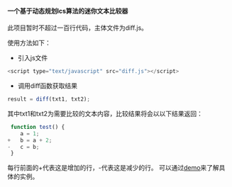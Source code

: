 #### 一个基于动态规划lcs算法的迷你文本比较器

此项目暂时不超过一百行代码，主体文件为diff.js。

使用方法如下：
* 引入js文件
``` javascript
<script type="text/javascript" src="diff.js"></script>
```
* 调用diff函数获取结果
``` javascript
result = diff(txt1, txt2);
```
其中txt1和txt2为需要比较的文本内容，比较结果将会以以下结果返回：
``` javascript
 function test() {
 	a = 1;
+	b = a + 2;
-	c = b;
 }
```
每行前面的+代表这是增加的行，-代表这是减少的行。
可以通过[demo](https://kimlongli.github.io/demo/diff-demo.html)来了解具体的实例。


